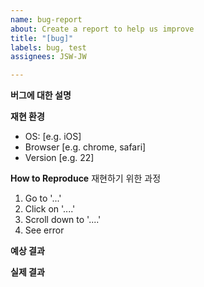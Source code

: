 ```yaml
---
name: bug-report
about: Create a report to help us improve
title: "[bug]"
labels: bug, test
assignees: JSW-JW

---
```


**버그에 대한 설명**

**재현 환경**
 - OS: [e.g. iOS]
 - Browser [e.g. chrome, safari]
 - Version [e.g. 22]

**How to Reproduce**
재현하기 위한 과정
1. Go to '...'
2. Click on '....'
3. Scroll down to '....'
4. See error

**예상 결과**

**실제 결과**
